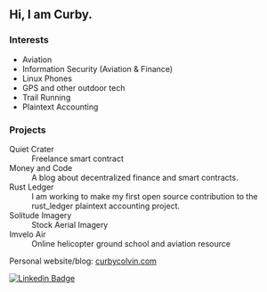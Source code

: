 ## Hi, I am Curby.

### Interests
- Aviation
- Information Security (Aviation & Finance)
- Linux Phones
- GPS and other outdoor tech
- Trail Running
- Plaintext Accounting

### Projects
<dl>
  <dt>Quiet Crater</dt>
  <dd>Freelance smart contract</dd>
  
  <dt>Money and Code</dt>
  <dd>A blog about decentralized finance and smart contracts.</dd>
  
  <dt>Rust Ledger</dt>
  <dd>I am working to make my first open source contribution to the rust_ledger plaintext accounting project.</dd>
  
  <dt>Solitude Imagery</dt>
  <dd>Stock Aerial Imagery</dd>
  
  <dt>Imvelo Air</dt>
  <dd>Online helicopter ground school and aviation resource</dd>
</dl>

Personal website/blog: [curbycolvin.com](https://curbycolvin.com)

[![Linkedin Badge](https://img.shields.io/badge/-LinkedIn-blue?style=flat-square&logo=Linkedin&logoColor=white&link=www.linkedin.com/in/curbycolvin)](https://www.linkedin.com/)
